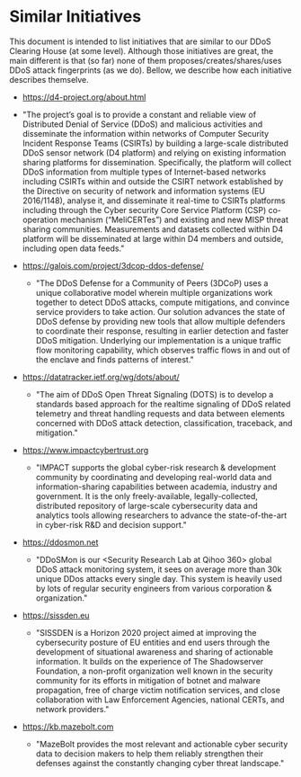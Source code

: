 # Similar Initiatives
This document is intended to list initiatives that are similar to our DDoS Clearing House (at some level). Although those initiatives are great, the main different is that (so far) none of them proposes/creates/shares/uses DDoS attack fingerprints (as we do). Bellow, we describe how each initiative describes themselve.

- https://d4-project.org/about.html
 - "The project’s goal is to provide a constant and reliable view of Distributed Denial of Service (DDoS) and malicious activities and disseminate the information within networks of Computer Security Incident Response Teams (CSIRTs) by building a large-scale distributed DDoS sensor network (D4 platform) and relying on existing information sharing platforms for dissemination. Specifically, the platform will collect DDoS information from multiple types of Internet-based networks including CSIRTs within and outside the CSIRT network established by the Directive on security of network and information systems (EU 2016/1148), analyse it, and disseminate it real-time to CSIRTs platforms including through the Cyber security Core Service Platform (CSP) co-operation mechanism (“MeliCERTes”) and existing and new MISP threat sharing communities. Measurements and datasets collected within D4 platform will be disseminated at large within D4 members and outside, including open data feeds."

- https://galois.com/project/3dcop-ddos-defense/
  - "The DDoS Defense for a Community of Peers (3DCoP) uses a unique collaborative model wherein multiple organizations work together to detect DDoS attacks, compute mitigations, and convince service providers to take action. Our solution advances the state of DDoS defense by providing new tools that allow multiple defenders to coordinate their response, resulting in earlier detection and faster DDoS mitigation. Underlying our implementation is a unique traffic flow monitoring capability, which observes traffic flows in and out of the enclave and finds patterns of interest."


- https://datatracker.ietf.org/wg/dots/about/
  - "The aim of DDoS Open Threat Signaling (DOTS) is to develop a standards based approach for the realtime signaling of DDoS related telemetry and threat handling requests and data between elements concerned with DDoS attack detection, classification, traceback, and mitigation."

- https://www.impactcybertrust.org 
  - "IMPACT supports the global cyber-risk research & development community by coordinating and developing real-world data and information-sharing capabilities between academia, industry and government. It is the only freely-available, legally-collected, distributed repository of large-scale cybersecurity data and analytics tools allowing researchers to advance the state-of-the-art in cyber-risk R&D and decision support."
  
- https://ddosmon.net 
  - "DDoSMon is our <Security Research Lab at Qihoo 360> global DDoS attack monitoring system, it sees on average more than 30k unique DDos attacks every single day. This system is heavily used by lots of regular security engineers from various corporation & organization."

- https://sissden.eu
  - "SISSDEN is a Horizon 2020 project aimed at improving the cybersecurity posture of EU entities and end users through the development of situational awareness and sharing of actionable information. It builds on the experience of The Shadowserver Foundation, a non-profit organization well known in the security community for its efforts in mitigation of botnet and malware propagation, free of charge victim notification services, and close collaboration with Law Enforcement Agencies, national CERTs, and network providers." 

- https://kb.mazebolt.com
  - "MazeBolt provides the most relevant and actionable cyber security data to decision makers to help them reliably strengthen their defenses against the constantly changing cyber threat landscape."
